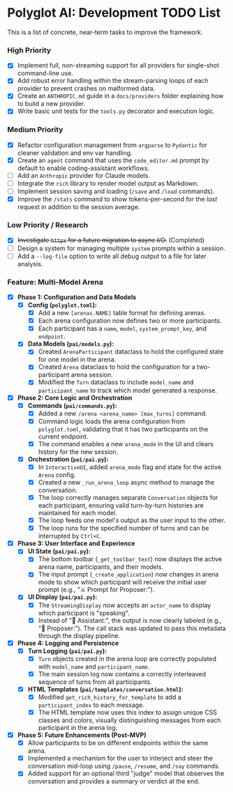 # Polyglot AI: Development TODO List

This is a list of concrete, near-term tasks to improve the framework.

### High Priority

- [x] Implement full, non-streaming support for all providers for single-shot command-line use.
- [x] Add robust error handling within the stream-parsing loops of each provider to prevent crashes on malformed data.
- [x] Create an `ANTHROPIC.md` guide in a `docs/providers` folder explaining how to build a new provider.
- [x] Write basic unit tests for the `tools.py` decorator and execution logic.

### Medium Priority

- [x] Refactor configuration management from `argparse` to `Pydantic` for cleaner validation and env var handling.
- [x] Create an `agent` command that uses the `code_editor.md` prompt by default to enable coding-assistant workflows.
- [ ] Add an `Anthropic` provider for Claude models.
- [ ] Integrate the `rich` library to render model output as Markdown.
- [ ] Implement session saving and loading (`/save` and `/load` commands).
- [x] Improve the `/stats` command to show tokens-per-second for the *last* request in addition to the session average.

### Low Priority / Research

- [x] ~~Investigate `httpx` for a future migration to async I/O.~~ (Completed)
- [ ] Design a system for managing multiple `system` prompts within a session.
- [ ] Add a `--log-file` option to write all debug output to a file for later analysis.

### Feature: Multi-Model Arena
- [x] **Phase 1: Configuration and Data Models**
    - [x] **Config (`polyglot.toml`):**
        - [x] Add a new `[arenas.NAME]` table format for defining arenas.
        - [x] Each arena configuration now defines two or more participants.
        - [x] Each participant has a `name`, `model`, `system_prompt_key`, and `endpoint`.
    - [x] **Data Models (`pai/models.py`):**
        - [x] Created `ArenaParticipant` dataclass to hold the configured state for one model in the arena.
        - [x] Created `Arena` dataclass to hold the configuration for a two-participant arena session.
        - [x] Modified the `Turn` dataclass to include `model_name` and `participant_name` to track which model generated a response.
- [x] **Phase 2: Core Logic and Orchestration**
    - [x] **Commands (`pai/commands.py`):**
        - [x] Added a new `/arena <arena_name> [max_turns]` command.
        - [x] Command logic loads the arena configuration from `polyglot.toml`, validating that it has two participants on the current endpoint.
        - [x] The command enables a new `arena_mode` in the UI and clears history for the new session.
    - [x] **Orchestration (`pai/pai.py`):**
        - [x] In `InteractiveUI`, added `arena_mode` flag and state for the active `Arena` config.
        - [x] Created a new `_run_arena_loop` async method to manage the conversation.
        - [x] The loop correctly manages separate `Conversation` objects for each participant, ensuring valid turn-by-turn histories are maintained for each model.
        - [x] The loop feeds one model's output as the user input to the other.
        - [x] The loop runs for the specified number of turns and can be interrupted by `Ctrl+C`.
- [x] **Phase 3: User Interface and Experience**
    - [x] **UI State (`pai/pai.py`):**
        - [x] The bottom toolbar (`_get_toolbar_text`) now displays the active arena name, participants, and their models.
        - [x] The input prompt (`_create_application`) now changes in arena mode to show which participant will receive the initial user prompt (e.g., "⚔️ Prompt for Proposer:").
    - [x] **UI Display (`pai/pai.py`):**
        - [x] The `StreamingDisplay` now accepts an `actor_name` to display which participant is "speaking".
        - [x] Instead of "🤖 Assistant:", the output is now clearly labeled (e.g., "🤖 Proposer:"). The call stack was updated to pass this metadata through the display pipeline.
- [x] **Phase 4: Logging and Persistence**
    - [x] **Turn Logging (`pai/pai.py`):**
        - [x] `Turn` objects created in the arena loop are correctly populated with `model_name` and `participant_name`.
        - [x] The main session log now contains a correctly interleaved sequence of turns from all participants.
    - [x] **HTML Templates (`pai/templates/conversation.html`):**
        - [x] Modified `get_rich_history_for_template` to add a `participant_index` to each message.
        - [x] The HTML template now uses this index to assign unique CSS classes and colors, visually distinguishing messages from each participant in the arena log.
- [x] **Phase 5: Future Enhancements (Post-MVP)**
    - [x] Allow participants to be on different endpoints within the same arena.
    - [x] Implemented a mechanism for the user to interject and steer the conversation mid-loop using `/pause`, `/resume`, and `/say` commands.
    - [x] Added support for an optional third "judge" model that observes the conversation and provides a summary or verdict at the end.

